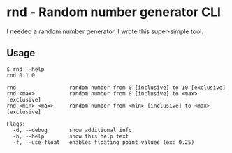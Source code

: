 # rnd - Random number generator CLI

I needed a random number generator. I wrote this super-simple tool.

## Usage

```console
$ rnd --help
rnd 0.1.0

rnd                 random number from 0 [inclusive] to 10 [exclusive]
rnd <max>           random number from 0 [inclusive] to <max> [exclusive]
rnd <min> <max>     random number from <min> [inclusive] to <max> [exclusive]

Flags:
  -d, --debug       show additional info
  -h, --help        show this help text
  -f, --use-float   enables floating point values (ex: 0.25)
```
